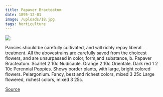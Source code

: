 ```yaml
---
title: Papaver Bracteatum
date: 1895-12-01
image: /uploads/18.jpg
tags: horticulture
---
```


![](/uploads/18.jpg)

Pansies should be carefully cultivated, and will richly repay liberal treatment. All the abovestrains are carefully saved from the choicest flowers, and are unsurpassed in color, form,and substance, b. Papaver Bracteatum. Scarlet 2 10c Nudicaule. Orange 2 10c Orientale. Dark red 1 2 10c Perennial Poppies. Showy border plants, with large, bright colored flowers. Pelargonium. Fancy, best and richest colors, mixed 3 25c Large flowered, richest colors, mixed 3 25c.

[Source](https://flic.kr/p/ouxwFp)